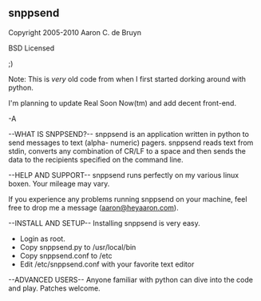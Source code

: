 snppsend
--------

Copyright 2005-2010 Aaron C. de Bruyn

BSD Licensed

<insert BSD license here>  ;)


Note: This is *very* old code from when I first started dorking around
with python.

I'm planning to update Real Soon Now(tm) and add decent front-end.

-A


--WHAT IS SNPPSEND?--
snppsend is an application written in python to send messages to text (alpha-
numeric) pagers.  snppsend reads text from stdin, converts any combination
of CR/LF to a space and then sends the data to the recipients specified
on the command line.

--HELP AND SUPPORT--
snppsend runs perfectly on my various linux boxen.  Your mileage may vary.

If you experience any problems running snppsend on your machine, feel free to
drop me a message (aaron@heyaaron.com).

--INSTALL AND SETUP--
Installing snppsend is very easy.
 - Login as root.
 - Copy snppsend.py to /usr/local/bin
 - Copy snppsend.conf to /etc
 - Edit /etc/snppsend.conf with your favorite text editor

--ADVANCED USERS--
Anyone familiar with python can dive into the code and play.
Patches welcome.
